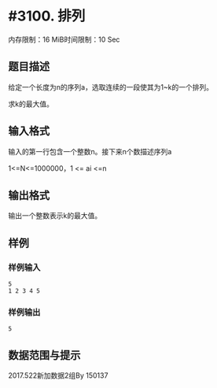 # #3100. 排列

内存限制：16 MiB时间限制：10 Sec

## 题目描述

给定一个长度为n的序列a，选取连续的一段使其为1~k的一个排列。

求k的最大值。

## 输入格式

输入的第一行包含一个整数n。接下来n个数描述序列a

1<=N<=1000000，1 <= ai <=n

## 输出格式

输出一个整数表示k的最大值。

## 样例

### 样例输入

    
    5
    1 2 3 4 5
    
    

### 样例输出

    
    5
    

## 数据范围与提示

2017.522新加数据2组By 150137
